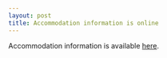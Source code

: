 ```yaml
---
layout: post
title: Accommodation information is online
---
```


Accommodation information is available [here](http://eurosys2017.org/venue/accommodation).
